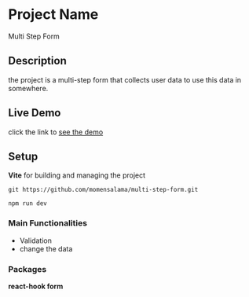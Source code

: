 # Project Name
Multi Step Form
## Description
the project is a multi-step form that collects user data to use this data in somewhere.
## Live Demo
click the link to [see the demo](https://multi-step-form-demo.netlify.app/)
## Setup
**Vite** for building and managing the project
```
git https://github.com/momensalama/multi-step-form.git
```
```
npm run dev
```
### Main Functionalities
* Validation
* change the data
### Packages
**react-hook form**
